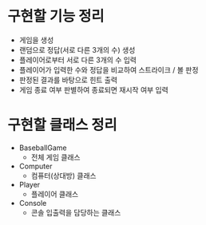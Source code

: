 # 구현할 기능 정리

- 게임을 생성
- 랜덤으로 정답(서로 다른 3개의 수) 생성
- 플레이어로부터 서로 다른 3개의 수 입력
- 플레이어가 입력한 수와 정답을 비교하여 스트라이크 / 볼 판정
- 판정된 결과를 바탕으로 힌트 출력
- 게임 종료 여부 판별하여 종료되면 재시작 여부 입력

# 구현할 클래스 정리
- BaseballGame
  - 전체 게임 클래스
- Computer
  - 컴퓨터(상대방) 클래스
- Player
  - 플레이어 클래스
- Console
  - 콘솔 입출력을 담당하는 클래스